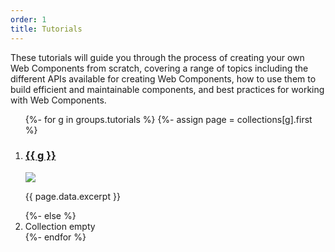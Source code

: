 ```yaml
---
order: 1
title: Tutorials
---
```


These tutorials will guide you through the process of creating your own Web Components from scratch, covering a range of
topics including the different APIs available for creating Web Components, how to use them to build efficient and
maintainable components, and best practices for working with Web Components.

<ol class="tutorials-listing">
{%- for g in groups.tutorials %}
  {%- assign page = collections[g].first %}
  <li>
    <h3><a href="{{ page.url }}">{{ g }}</a></h3>
    <a href="{{ page.url }}">
      <img src="/images/tutorials-{{ g | slugify }}.jpg">
    </a>
    <p>{{ page.data.excerpt }}</p>
  </li>
{%- else %}
  <li>Collection empty</li>
{%- endfor %}
</ol>
